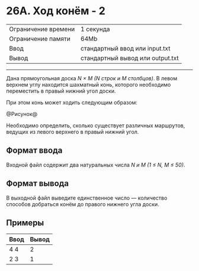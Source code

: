 # 26A. Ход конём - 2

<table>
  <tr>
  	<td>Ограничение времени</td>
  	<td>1 секунда</td>
  </tr>
  <tr>
  	<td>Ограничение памяти</td>
  	<td>64Mb</td>
  </tr>
  <tr>
  	<td>Ввод</td>
  	<td>стандартный ввод или input.txt</td>
  </tr>
  <tr>
  	<td>Вывод</td>
  	<td>стандартный вывод или output.txt</td>
  </tr>
</table>

---
Дана прямоугольная доска *N × M (N строк и M столбцов)*. В левом верхнем углу находится шахматный конь, которого необходимо переместить в правый нижний угол доски.

При этом конь может ходить следующим образом:

@Рисунок@

Необходимо определить, сколько существует различных маршрутов, ведущих из левого верхнего в правый нижний угол.

## Формат ввода

Входной файл содержит два натуральных числа *N и M (1 ≤ N, M ≤ 50)*.

## Формат вывода

В выходной файл выведите единственное число — количество способов добраться конём до правого нижнего угла доски.

## Примеры

|Ввод|Вывод|
|---|---|
|4 4|2|
|2 3|1|
